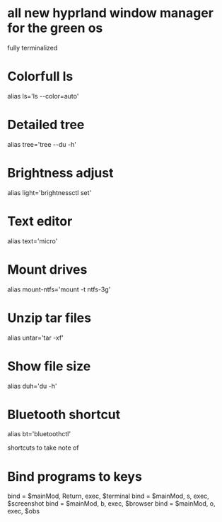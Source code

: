 # all new hyprland window manager for the green os

fully terminalized

# Colorfull ls
alias ls='ls --color=auto'

# Detailed tree
alias tree='tree --du -h'

# Brightness adjust
alias light='brightnessctl set'

# Text editor
alias text='micro'

# Mount drives
alias mount-ntfs='mount -t ntfs-3g'

# Unzip tar files
alias untar='tar -xf'

# Show file size
alias duh='du -h'

# Bluetooth shortcut
alias bt='bluetoothctl'

shortcuts to take note of

# Bind programs to keys
bind = $mainMod, Return, exec, $terminal
bind = $mainMod, s, exec, $screenshot
bind = $mainMod, b, exec, $browser
bind = $mainMod, o, exec, $obs
